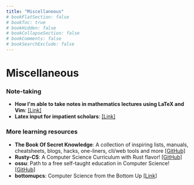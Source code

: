 ```yaml
---
title: "Miscellaneous"
# bookFlatSection: false
# bookToc: true
# bookHidden: false
# bookCollapseSection: false
# bookComments: false
# bookSearchExclude: false
---
```


# Miscellaneous

### Note-taking
- **How I'm able to take notes in mathematics lectures using LaTeX and Vim**: [[Link]](https://castel.dev/post/lecture-notes-1/)
- **Latex input for impatient scholars**: [[Link]](https://karthinks.com/software/latex-input-for-impatient-scholars/)

### More learning resources

- **The Book Of Secret Knowledge**: A collection of inspiring lists, manuals, cheatsheets, blogs, hacks, one-liners, cli/web tools and more [[GitHub]](https://github.com/trimstray/the-book-of-secret-knowledge)
- **Rusty-CS**: A Computer Science Curriculum with Rust flavor! [[GitHub]](https://github.com/AbdesamedBendjeddou/Rusty-CS)
- **ossu**: Path to a free self-taught education in Computer Science! [[GitHub]](https://github.com/ossu/computer-science)
- **bottomupcs**: Computer Science from the Bottom Up [[Link]](https://www.bottomupcs.com)
